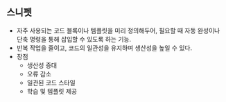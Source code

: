 ## 스니펫
- 자주 사용되는 코드 블록이나 템플릿을 미리 정의해두어, 필요할 때 자동 완성이나 단축 명령을 통해 삽입할 수 있도록 하는 기능.
- 반복 작업을 줄이고, 코드의 일관성을 유지하며 생산성을 높일 수 있다.
- 장점
    - 생산성 증대
    - 오류 감소
    - 일관된 코드 스타일
    - 학습 및 템플릿 제공